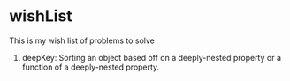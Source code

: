 # wishList
This is my wish list of problems to solve

1. deepKey: Sorting an object based off on a deeply-nested property or a function of a deeply-nested property. 
